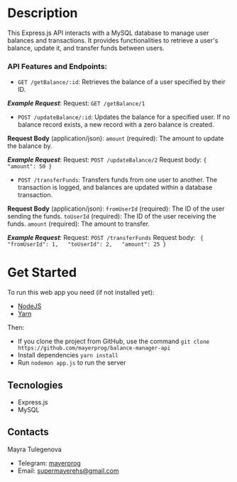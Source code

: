 # Description

This Express.js API interacts with a MySQL database to manage user balances and transactions. It provides functionalities to retrieve a user's balance, update it, and transfer funds between users.

### **API Features and Endpoints:**

- `GET /getBalance/:id`: Retrieves the balance of a user specified by their ID.

**_Example Request_**:
Request: `GET /getBalance/1`

- `POST /updateBalance/:id`: Updates the balance for a specified user. If no balance record exists, a new record with a zero balance is created.

**Request Body** (application/json): `amount` (required): The amount to update the balance by.

**_Example Request_**:
Request: `POST /updateBalance/2`
Request body: `{ "amount": 50 }`

- `POST /transferFunds`: Transfers funds from one user to another. The transaction is logged, and balances are updated within a database transaction.

**Request Body** (application/json):
`fromUserId` (required): The ID of the user sending the funds.
`toUserId` (required): The ID of the user receiving the funds.
`amount` (required): The amount to transfer.

**_Example Request_**:
Request: `POST /transferFunds`
Request body: ` { "fromUserId": 1,   "toUserId": 2,   "amount": 25 }`

# Get Started

To run this web app you need (if not installed yet):

- [NodeJS](https://nodejs.org/en/)
- [Yarn](https://yarnpkg.com/)

Then:

- If you clone the project from GitHub, use the command `git clone https://github.com/mayerprog/balance-manager-api`
- Install dependencies `yarn install`
- Run `nodemon app.js` to run the server

## Tecnologies

- Express.js
- MySQL

## Contacts

<p>Mayra Tulegenova</p>

- Telegram: [mayerprog](https://t.me/mayerprog)
- Email: [supermayerehs@gmail.com](supermayerehs@gmail.com)
